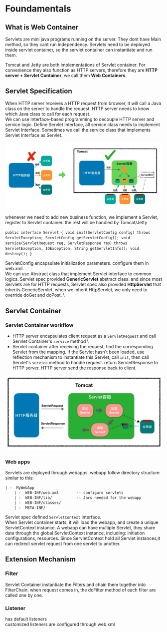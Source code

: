 # Foundamentals

## What is Web Container
Servlets are mini java programs running on the server. They dont have Main method, so they cant run independency. Servlets need to be deployed inside servlet container, so the servlet container can instantiate and run them. 

Tomcat and Jetty are both implementations of Servlet container. For convenience they also function as HTTP servers, therefore they are **HTTP server + Servlet Container**, we call them **Web Containers**. 

## Servlet Specification
When HTTP server receives a HTTP request from browser, it will call a Java class on the server to handle the request. HTTP server needs to know which Java class to call for each request. \
We can use Interface-based programming to decouple HTTP server and service logic. Define Servlet Interface, all service class needs to implement Servlet Interface. Sometimes we call the service class that implements Servlet Interface as Servlet. 

![servlet interface](/1.1.png)

whenever we need to add new business function, we implement a Servlet, register to Servlet container. the rest will be handled by Tomcat/Jetty 

`
public interface Servlet {
    void init(ServletConfig config) throws ServletException;
    ServletConfig getServletConfig();
    void service(ServletRequest req, ServletResponse res）throws ServletException, IOException;
    String getServletInfo();
    void destroy();
}
`

ServletConfig encapsulate initialization parameters. configure them in web.xml. \
We can use Abstract class that implement Servlet interface to common logics. Servlet spec provided **GenericServlet** abstract class. and since most Servlets are for HTTP requests, Servlet spec also provided **HttpServlet** that inherits GenericServlet. when we inherit HttpServlet, we only need to override doGet and doPost. \

## Servlet Container
### Servlet Container workflow 
- HTTP server encapsulates client request as a `ServletRequest` and call Servlet Container's `service` method \
- Servlet container after receiving the request, find the corresponding Servlet from the mapping. If the Servlet hasn't been loaded, use reflection mechanism to instantiate this Servlet, call `init`, then call Servlet's `service` method to handle request. return ServletResponse to HTTP server. HTTP server send the response back to client. 

![servlet container workflow](/1.2.png)

### Web apps
Servlets are deployed through webapps. webapp follow directory structure similar to this: 
```
| -  MyWebApp 
	| -  WEB-INF/web.xml        -- configure servlets 
	| -  WEB-INF/lib/           -- Jars needed for the webapp 
	| -  WEB-INF/classes/      
	| -  META-INF/              
```
Servlet spec defined `ServletContext` interface. \
When Servlet container starts, it will load the webapp, and create a unique ServletContext instance. A webapp can have multiple Servlet, they share data through the global ServletContext instance, including: initiation configurations, resources. Since ServletContext hold all Servlet instances,it can redirect servlet request from one servlet to another. 

## Extension Mechanism
### Filter 
Servlet Container instantiate the Filters and chain them together into FilterChain. when request comes in, the doFilter method of each filter are called one by one. 

### Listener 
has default listeners \
customized listeners are configured through web.xml 



